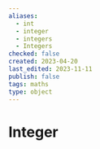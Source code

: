 ```yaml
---
aliases:
  - int
  - integer
  - integers
  - Integers
checked: false
created: 2023-04-20
last_edited: 2023-11-11
publish: false
tags: maths
type: object
---
```

# Integer
